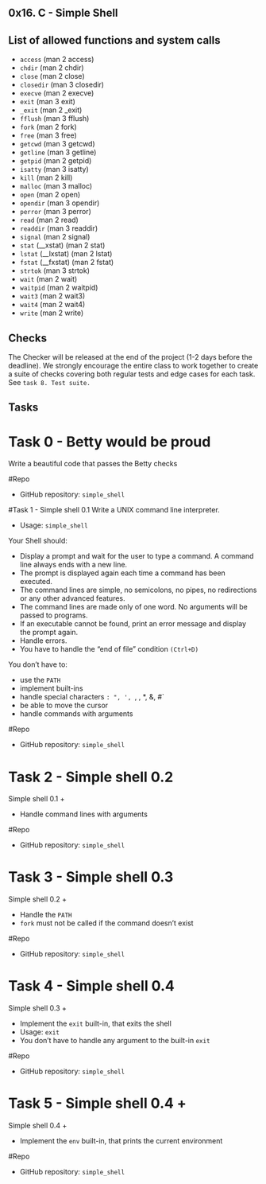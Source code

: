 ## 0x16. C - Simple Shell

## List of allowed functions and system calls
* `access` (man 2 access)
* `chdir` (man 2 chdir)
* `close` (man 2 close)
* `closedir` (man 3 closedir)
* `execve` (man 2 execve)
* `exit` (man 3 exit)
* `_exit` (man 2 _exit)
* `fflush` (man 3 fflush)
* `fork` (man 2 fork)
* `free` (man 3 free)
* `getcwd` (man 3 getcwd)
* `getline` (man 3 getline)
* `getpid` (man 2 getpid)
* `isatty` (man 3 isatty)
* `kill` (man 2 kill)
* `malloc` (man 3 malloc)
* `open` (man 2 open)
* `opendir` (man 3 opendir)
* `perror` (man 3 perror)
* `read` (man 2 read)
* `readdir` (man 3 readdir)
* `signal` (man 2 signal)
* `stat` (__xstat) (man 2 stat)
* `lstat` (__lxstat) (man 2 lstat)
* `fstat` (__fxstat) (man 2 fstat)
* `strtok` (man 3 strtok)
* `wait` (man 2 wait)
* `waitpid` (man 2 waitpid)
* `wait3` (man 2 wait3)
* `wait4` (man 2 wait4)
* `write` (man 2 write)

## Checks 
The Checker will be released at the end of the project (1-2 days before the deadline). We strongly encourage the entire class to work together to create a suite of checks covering both regular tests and edge cases for each task. See `task 8. Test suite.`

## Tasks

# Task 0 - Betty would be proud 
Write a beautiful code that passes the Betty checks

#Repo
* GitHub repository: `simple_shell`

#Task 1 -  Simple shell 0.1 
Write a UNIX command line interpreter.
* Usage: `simple_shell`

Your Shell should:
* Display a prompt and wait for the user to type a command. A command line always ends with a new line.
* The prompt is displayed again each time a command has been executed.
* The command lines are simple, no semicolons, no pipes, no redirections or any other advanced features.
* The command lines are made only of one word. No arguments will be passed to programs.
* If an executable cannot be found, print an error message and display the prompt again.
* Handle errors.
* You have to handle the “end of file” condition `(Ctrl+D)`

You don’t have to:
* use the `PATH`
* implement built-ins
* handle special characters `: ", ', `, \, *, &, #`
* be able to move the cursor
* handle commands with arguments

#Repo
* GitHub repository: `simple_shell`

# Task 2 - Simple shell 0.2 
Simple shell 0.1 +
* Handle command lines with arguments

#Repo
* GitHub repository: `simple_shell`

# Task 3 -  Simple shell 0.3 
Simple shell 0.2 +
* Handle the `PATH`
* `fork` must not be called if the command doesn’t exist

#Repo
* GitHub repository: `simple_shell`

# Task 4 - Simple shell 0.4 
Simple shell 0.3 +
* Implement the `exit` built-in, that exits the shell
* Usage: `exit`
* You don’t have to handle any argument to the built-in `exit`

#Repo
* GitHub repository: `simple_shell`

# Task 5 - Simple shell 0.4 +
Simple shell 0.4 +

* Implement the `env` built-in, that prints the current environment

#Repo
* GitHub repository: `simple_shell`

